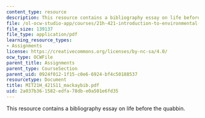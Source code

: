 ```yaml
---
content_type: resource
description: This resource contains a bibliography essay on life before the quabbin.
file: /ol-ocw-studio-app/courses/21h-421-introduction-to-environmental-history-spring-2011/2a037b361582edfa78dbe0a501e6fd35_MIT21H_421S11_mackaybib.pdf
file_size: 139137
file_type: application/pdf
learning_resource_types:
- Assignments
license: https://creativecommons.org/licenses/by-nc-sa/4.0/
ocw_type: OCWFile
parent_title: Assignments
parent_type: CourseSection
parent_uid: 0924f012-1f15-c0e6-6924-bf4c50188537
resourcetype: Document
title: MIT21H_421S11_mackaybib.pdf
uid: 2a037b36-1582-edfa-78db-e0a501e6fd35
---
```

This resource contains a bibliography essay on life before the quabbin.
